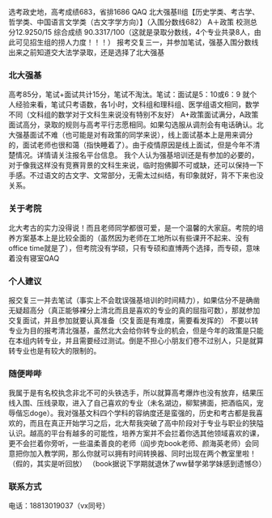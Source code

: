 选考政史地，高考成绩683，省排1686 QAQ
北大强基Ⅱ组【历史学类、考古学、哲学类、中国语言文学类（古文字学方向）】（入围分数线682）
A＋政策
校测总分12.9250/15
综合成绩 90.3317/100（这就是录取分数线，4个专业共录8人，由此可见招生组的捞人力度！！！）
报考交复三一，并参加笔试，强基入围分数线出来之前知道交大法学录取，还是选择了北大强基
### 北大强基
高考85分，笔试+面试共计15分，笔试不淘汰。笔试：面试是5：10或6：9
就个人经验来看，笔试只考语数，各1小时，文科组和理科组、医学组语文相同，数学不同（文科组的数学对于文科生来说没有特别不友好）
A+政策面试满分，A政策面试高分，录取的规则与高考平行志愿相同。如果勾选服从调剂会有电话确认。北大强基面试不难（也可能是对有政策的同学来说），线上面试基本上是用来调分的，面试老师也很和蔼（指快睡着了）。由于疫情原因是线上面试，但是今年不清楚情况。详情请关注报名平台信息。
我个人认为强基培训还是有参加的必要的，对于像我这样没有竞赛背景的文科生来说，临时抱佛脚不可或缺，还可以保持一下手感。不过语文的古文字、文常部分，无需太过纠结，有印象就好，背不下来也没关系。
### 关于考院
北大考古的实力没得说！而且老师同学都很可爱，是一个温馨的大家庭。考院的培养方案基本上是比较全面的（虽然因为老师在工地所以有些课开不起来、没有office time就是了），但考院没有学硕，只有专硕和直博两个选择，而专硕，意味着没有寝室QAQ
### 个人建议
报交复三一并去笔试（事实上不会耽误强基培训的时间精力），如果估分不是确凿无疑超高分（真正能够裸分上清北而且是喜欢的专业的真的屈指可数），那就参加交复面试，并且参加就要认真准备（交复面是有难度，需要看发挥的）
不要以转专业为目的报考清北强基，虽然北大会给你转专业的机会，但是今年的政策是只能在本组内转专业，并且需要经过测试。倒是不担心小朋友们卷不过别人，只是就算转专业也是有较大的限制的。
### 随便哔哔
我属于是有名校执念非北不可的头铁选手，所以就算高考爆炸也没有放弃，结果压线入围、压线录取，进入了自己喜欢的专业（未名湖边，柳絮拂面，把酒临风，宠辱偕忘doge）。我对强基文科四个学科的容纳度还是蛮强的，历史和考古都是我喜欢的，而且在真正开始学习之后，北大帮我突破了高中阶段对于专业与职业的狭隘认识。越高的平台有越多的可能性，培养方案并不会拦着你选其他领域喜欢的课，更不会拦着你旁听，一些温柔善良的老师（阎步克book老师、颜海英老师）会同意把你加入教学网，那么你就可以拥有时间转换器、同时出现在两个教室里啦！（假的，其实是听回放）
（book据说下学期就退休了ww替学弟学妹感到遗憾😞）
### 联系方式
电话：18813019037（vx同号）